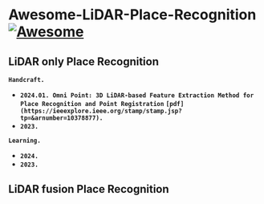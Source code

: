 # Awesome-LiDAR-Place-Recognition [![Awesome](https://awesome.re/badge.svg)](https://awesome.re)

## LiDAR only Place Recognition
__`Handcraft.`__
- __`2024.01. Omni Point: 3D LiDAR-based Feature Extraction Method for Place Recognition and Point Registration`__ __`[pdf](https://ieeexplore.ieee.org/stamp/stamp.jsp?tp=&arnumber=10378877).`__
- __`2023.`__

__`Learning.`__
- __`2024.`__
- __`2023.`__
  
## LiDAR fusion Place Recognition

